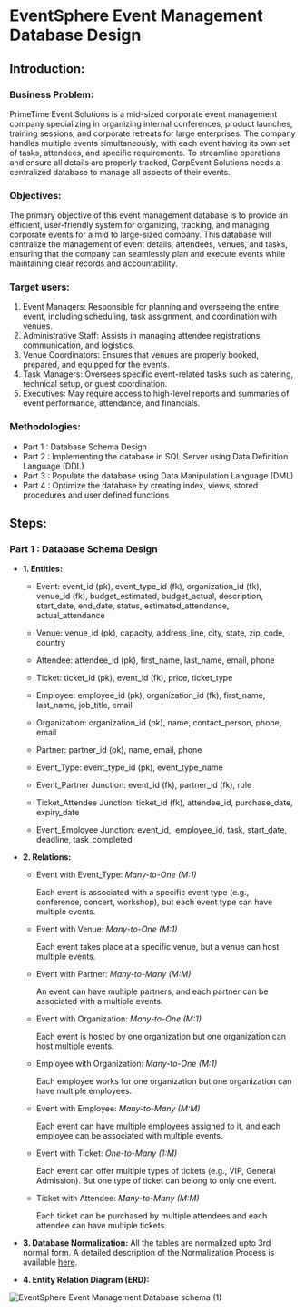 # EventSphere Event Management Database Design

## Introduction:

### Business Problem:

PrimeTime Event Solutions is a mid-sized corporate event management company specializing in organizing internal conferences, product launches, training sessions, and corporate retreats for large enterprises. The company handles multiple events simultaneously, with each event having its own set of tasks, attendees, and specific requirements. To streamline operations and ensure all details are properly tracked, CorpEvent Solutions needs a centralized database to manage all aspects of their events.

### Objectives:

The primary objective of this event management database is to provide an efficient, user-friendly system for organizing, tracking, and managing corporate events for a mid to large-sized company. This database will centralize the management of event details, attendees, venues, and tasks, ensuring that the company can seamlessly plan and execute events while maintaining clear records and accountability.

### Target users:

1. Event Managers: Responsible for planning and overseeing the entire event, including scheduling, task assignment, and coordination with venues.
2. Administrative Staff: Assists in managing attendee registrations, communication, and logistics.
3. Venue Coordinators: Ensures that venues are properly booked, prepared, and equipped for the events.
4. Task Managers: Oversees specific event-related tasks such as catering, technical setup, or guest coordination.
5. Executives: May require access to high-level reports and summaries of event performance, attendance, and financials.

### Methodologies:

* Part 1 : Database Schema Design
* Part 2 : Implementing the database in SQL Server using Data Definition Language (DDL)
* Part 3 : Populate the database using Data Manipulation Language (DML)
* Part 4 : Optimize the database by creating index, views, stored procedures and user defined functions 
  
## Steps:

### Part 1 : Database Schema Design

* **1. Entities:**

  * Event: event_id (pk), event_type_id (fk), organization_id (fk), venue_id (fk), budget_estimated, budget_actual, description, start_date, end_date, status, estimated_attendance, actual_attendance
  
  * Venue: venue_id (pk), capacity, address_line, city, state, zip_code, country
  
  * Attendee: attendee_id (pk), first_name, last_name, email, phone
  
  * Ticket: ticket_id (pk), event_id (fk), price, ticket_type
  
  * Employee: employee_id (pk), organization_id (fk), first_name, last_name, job_title, email
  
  * Organization: organization_id (pk), name, contact_person, phone, email
  
  * Partner: partner_id (pk), name, email, phone
  
  * Event_Type: event_type_id (pk), event_type_name
  
  * Event_Partner Junction: event_id (fk), partner_id (fk), role
  
  * Ticket_Attendee Junction: ticket_id (fk), attendee_id, purchase_date, expiry_date
  
  * Event_Employee Junction: event_id,  employee_id, task, start_date, deadline, task_completed
  
* **2. Relations:**

  * Event with Event_Type: _Many-to-One (M:1)_

    Each event is associated with a specific event type (e.g., conference, concert, workshop), but each event type can have multiple events. 
  
  * Event with Venue: _Many-to-One (M:1)_
  
    Each event takes place at a specific venue, but a venue can host multiple events. 
  
  * Event with Partner: _Many-to-Many (M:M)_
  
    An event can have multiple partners, and each partner can be associated with a multiple events.
  
  * Event with Organization: _Many-to-One (M:1)_
  
    Each event is hosted by one organization but one organization can host multiple events. 

  * Employee with Organization: _Many-to-One (M:1)_
  
    Each employee works for one organization but one organization can have multiple employees.
  
  * Event with Employee: _Many-to-Many (M:M)_
  
    Each event can have multiple employees assigned to it, and each employee can be associated with multiple events. 
  
  * Event with Ticket: _One-to-Many (1:M)_
  
    Each event can offer multiple types of tickets (e.g., VIP, General Admission). But one type of ticket can belong to only one event.
  
  * Ticket with Attendee: _Many-to-Many (M:M)_
  
    Each ticket can be purchased by multiple attendees and each attendee can have multiple tickets. 

* **3. Database Normalization:**
All the tables are normalized upto 3rd normal form. A detailed description of the Normalization Process is available [here]().

* **4. Entity Relation Diagram (ERD):**

![EventSphere Event Management Database schema (1)](https://github.com/user-attachments/assets/f5df2a5c-f12c-446a-ae95-770985262b1f)

